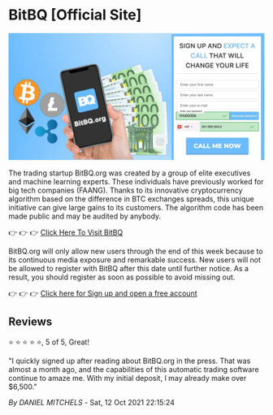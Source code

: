 # BitBQ [Official Site]

[![BitBQ.org](https://raw.githubusercontent.com/bitbq-org/official-site/main/1en.jpeg)](https://bitbq.org/?aff_sub3=github)

The trading startup BitBQ.org was created by a group of elite executives and machine learning experts. These individuals have previously worked for big tech companies (FAANG). Thanks to its innovative cryptocurrency algorithm based on the difference in BTC exchanges spreads, this unique initiative can give large gains to its customers.
The algorithm code has been made public and may be audited by anybody.

👉 👉 👉 [Click Here To Visit BitBQ](https://bitbq.org/?aff_sub3=github)

BitBQ.org will only allow new users through the end of this week because to its continuous media exposure and remarkable success. New users will not be allowed to register with BitBQ after this date until further notice. As a result, you should register as soon as possible to avoid missing out.

👉 👉 👉 [Click here for Sign up and open a free account](https://bitbq.org/?aff_sub3=github)

## Reviews

⭐ ⭐ ⭐ ⭐ ⭐, 5 of 5, Great!

"I quickly signed up after reading about BitBQ.org in the press. That was almost a month ago, and the capabilities of this automatic trading software continue to amaze me. With my initial deposit, I may already make over $6,500."

*By DANIEL MITCHELS* - Sat, 12 Oct 2021 22:15:24
